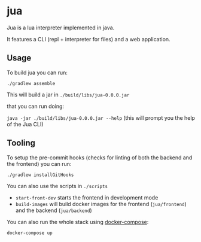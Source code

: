 # jua

Jua is a lua interpreter implemented in java.

It features a CLI (repl + interpreter for files) and a web application.

## Usage

To build jua you can run:

`./gradlew assemble`

This will build a jar in `./build/libs/jua-0.0.0.jar`

that you can run doing:

`java -jar ./build/libs/jua-0.0.0.jar --help` (this will prompt you the help of the Jua CLI)

## Tooling

To setup the pre-commit hooks (checks for linting of both the backend and the frontend) you can run:

`./gradlew installGitHooks`

You can also use the scripts in `./scripts`

- `start-front-dev` starts the frontend in development mode
- `build-images` will build docker images for the frontend (`jua/frontend`) and the backend (`jua/backend`)

You can also run the whole stack using [docker-compose](https://docs.docker.com/compose/):

`docker-compose up`